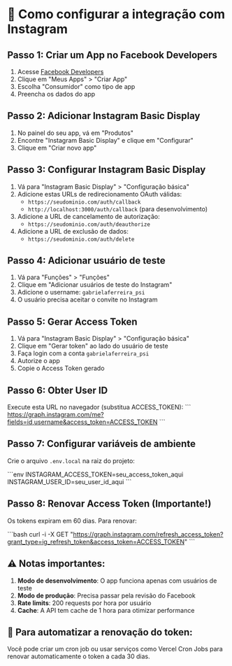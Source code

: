 # 🔧 Como configurar a integração com Instagram

## Passo 1: Criar um App no Facebook Developers

1. Acesse [Facebook Developers](https://developers.facebook.com/)
2. Clique em "Meus Apps" > "Criar App"
3. Escolha "Consumidor" como tipo de app
4. Preencha os dados do app

## Passo 2: Adicionar Instagram Basic Display

1. No painel do seu app, vá em "Produtos"
2. Encontre "Instagram Basic Display" e clique em "Configurar"
3. Clique em "Criar novo app"

## Passo 3: Configurar Instagram Basic Display

1. Vá para "Instagram Basic Display" > "Configuração básica"
2. Adicione estas URLs de redirecionamento OAuth válidas:
   - `https://seudominio.com/auth/callback`
   - `http://localhost:3000/auth/callback` (para desenvolvimento)
3. Adicione a URL de cancelamento de autorização:
   - `https://seudominio.com/auth/deauthorize`
4. Adicione a URL de exclusão de dados:
   - `https://seudominio.com/auth/delete`

## Passo 4: Adicionar usuário de teste

1. Vá para "Funções" > "Funções"
2. Clique em "Adicionar usuários de teste do Instagram"
3. Adicione o username: `gabrielaferreira_psi`
4. O usuário precisa aceitar o convite no Instagram

## Passo 5: Gerar Access Token

1. Vá para "Instagram Basic Display" > "Configuração básica"
2. Clique em "Gerar token" ao lado do usuário de teste
3. Faça login com a conta `gabrielaferreira_psi`
4. Autorize o app
5. Copie o Access Token gerado

## Passo 6: Obter User ID

Execute esta URL no navegador (substitua ACCESS_TOKEN):
\`\`\`
https://graph.instagram.com/me?fields=id,username&access_token=ACCESS_TOKEN
\`\`\`

## Passo 7: Configurar variáveis de ambiente

Crie o arquivo `.env.local` na raiz do projeto:

\`\`\`env
INSTAGRAM_ACCESS_TOKEN=seu_access_token_aqui
INSTAGRAM_USER_ID=seu_user_id_aqui
\`\`\`

## Passo 8: Renovar Access Token (Importante!)

Os tokens expiram em 60 dias. Para renovar:

\`\`\`bash
curl -i -X GET "https://graph.instagram.com/refresh_access_token?grant_type=ig_refresh_token&access_token=ACCESS_TOKEN"
\`\`\`

## ⚠️ Notas importantes:

1. **Modo de desenvolvimento**: O app funciona apenas com usuários de teste
2. **Modo de produção**: Precisa passar pela revisão do Facebook
3. **Rate limits**: 200 requests por hora por usuário
4. **Cache**: A API tem cache de 1 hora para otimizar performance

## 🔄 Para automatizar a renovação do token:

Você pode criar um cron job ou usar serviços como Vercel Cron Jobs para renovar automaticamente o token a cada 30 dias.

